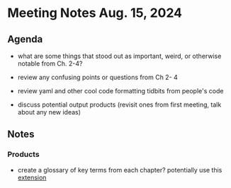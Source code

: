 # Meeting Notes Aug. 15, 2024

## Agenda

- what are some things that stood out as important, weird, or otherwise notable from Ch. 2-4?

- review any confusing points or questions from Ch 2- 4

- review yaml and other cool code formatting tidbits from people's code

- discuss potential output products (revisit ones from first meeting, talk about any new ideas)

## Notes

### Products

- create a glossary of key terms from each chapter? potentially use this [extension](https://github.com/andrewpbray/glossary) 

